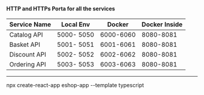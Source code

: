 
#### HTTP and HTTPs Porta for all the services 
|Service Name | Local Env| Docker | Docker Inside|
|-----|----|---|---|
|Catalog API | 5000- 5050 | 6000-6060 | 8080-8081 |
|Basket API | 5001- 5051 | 6001-6061 | 8080-8081 |
|Discount API | 5002- 5052 | 6002-6062 | 8080-8081 |
|Ordering API | 5003- 5053 | 6003-6063 | 8080-8081|


--------------------------
npx create-react-app eshop-app --template typescript